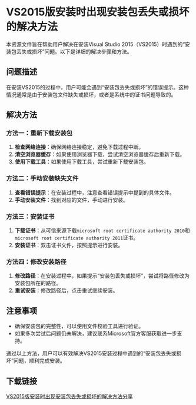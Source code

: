 # VS2015版安装时出现安装包丢失或损坏的解决方法

本资源文件旨在帮助用户解决在安装Visual Studio 2015（VS2015）时遇到的“安装包丢失或损坏”问题。以下是详细的解决步骤和方法。

## 问题描述

在安装VS2015的过程中，用户可能会遇到“安装包丢失或损坏”的错误提示。这种情况通常是由于安装包文件缺失或损坏，或者是系统中的证书问题导致的。

## 解决方法

### 方法一：重新下载安装包

1. **检查网络连接**：确保网络连接稳定，避免下载过程中断。
2. **清空浏览器缓存**：如果使用浏览器下载，尝试清空浏览器缓存后重新下载。
3. **使用下载工具**：如果使用下载工具，尝试重新下载安装包。

### 方法二：手动安装缺失文件

1. **查看错误提示**：在安装过程中，注意查看错误提示中提到的具体文件。
2. **手动安装文件**：找到对应的文件，手动进行安装。

### 方法三：安装证书

1. **下载证书**：从可信来源下载`microsoft root certificate authority 2010`和`microsoft root certificate authority 2011`证书。
2. **安装证书**：双击证书文件，按照提示进行安装。

### 方法四：修改安装路径

1. **修改路径**：在安装过程中，如果提示“安装包丢失或损坏”，尝试将路径修改为安装包所在的路径。
2. **重试安装**：修改路径后，点击重试继续安装。

## 注意事项

- 确保安装包的完整性，可以使用文件校验工具进行验证。
- 如果多次尝试后问题仍未解决，建议联系Microsoft官方客服获取进一步支持。

通过以上方法，用户可以有效解决VS2015安装过程中遇到的“安装包丢失或损坏”问题，顺利完成安装。

## 下载链接

[VS2015版安装时出现安装包丢失或损坏的解决方法分享](https://pan.quark.cn/s/9e0ad01fa1d0)